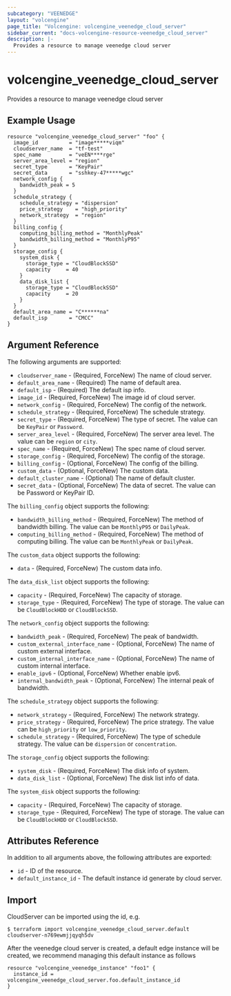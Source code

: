 ```yaml
---
subcategory: "VEENEDGE"
layout: "volcengine"
page_title: "Volcengine: volcengine_veenedge_cloud_server"
sidebar_current: "docs-volcengine-resource-veenedge_cloud_server"
description: |-
  Provides a resource to manage veenedge cloud server
---
```

# volcengine_veenedge_cloud_server
Provides a resource to manage veenedge cloud server
## Example Usage
```hcl
resource "volcengine_veenedge_cloud_server" "foo" {
  image_id          = "image*****viqm"
  cloudserver_name  = "tf-test"
  spec_name         = "veEN****rge"
  server_area_level = "region"
  secret_type       = "KeyPair"
  secret_data       = "sshkey-47*****wgc"
  network_config {
    bandwidth_peak = 5
  }
  schedule_strategy {
    schedule_strategy = "dispersion"
    price_strategy    = "high_priority"
    network_strategy  = "region"
  }
  billing_config {
    computing_billing_method = "MonthlyPeak"
    bandwidth_billing_method = "MonthlyP95"
  }
  storage_config {
    system_disk {
      storage_type = "CloudBlockSSD"
      capacity     = 40
    }
    data_disk_list {
      storage_type = "CloudBlockSSD"
      capacity     = 20
    }
  }
  default_area_name = "C******na"
  default_isp       = "CMCC"
}
```
## Argument Reference
The following arguments are supported:
* `cloudserver_name` - (Required, ForceNew) The name of cloud server.
* `default_area_name` - (Required) The name of default area.
* `default_isp` - (Required) The default isp info.
* `image_id` - (Required, ForceNew) The image id of cloud server.
* `network_config` - (Required, ForceNew) The config of the network.
* `schedule_strategy` - (Required, ForceNew) The schedule strategy.
* `secret_type` - (Required, ForceNew) The type of secret. The value can be `KeyPair` or `Password`.
* `server_area_level` - (Required, ForceNew) The server area level. The value can be `region` or `city`.
* `spec_name` - (Required, ForceNew) The spec name of cloud server.
* `storage_config` - (Required, ForceNew) The config of the storage.
* `billing_config` - (Optional, ForceNew) The config of the billing.
* `custom_data` - (Optional, ForceNew) The custom data.
* `default_cluster_name` - (Optional) The name of default cluster.
* `secret_data` - (Optional, ForceNew) The data of secret. The value can be Password or KeyPair ID.

The `billing_config` object supports the following:

* `bandwidth_billing_method` - (Required, ForceNew) The method of bandwidth billing. The value can be `MonthlyP95` or `DailyPeak`.
* `computing_billing_method` - (Required, ForceNew) The method of computing billing. The value can be `MonthlyPeak` or `DailyPeak`.

The `custom_data` object supports the following:

* `data` - (Required, ForceNew) The custom data info.

The `data_disk_list` object supports the following:

* `capacity` - (Required, ForceNew) The capacity of storage.
* `storage_type` - (Required, ForceNew) The type of storage. The value can be `CloudBlockHDD` or `CloudBlockSSD`.

The `network_config` object supports the following:

* `bandwidth_peak` - (Required, ForceNew) The peak of bandwidth.
* `custom_external_interface_name` - (Optional, ForceNew) The name of custom external interface.
* `custom_internal_interface_name` - (Optional, ForceNew) The name of custom internal interface.
* `enable_ipv6` - (Optional, ForceNew) Whether enable ipv6.
* `internal_bandwidth_peak` - (Optional, ForceNew) The internal peak of bandwidth.

The `schedule_strategy` object supports the following:

* `network_strategy` - (Required, ForceNew) The network strategy.
* `price_strategy` - (Required, ForceNew) The price strategy. The value can be `high_priority` or `low_priority`.
* `schedule_strategy` - (Required, ForceNew) The type of schedule strategy. The value can be `dispersion` or `concentration`.

The `storage_config` object supports the following:

* `system_disk` - (Required, ForceNew) The disk info of system.
* `data_disk_list` - (Optional, ForceNew) The disk list info of data.

The `system_disk` object supports the following:

* `capacity` - (Required, ForceNew) The capacity of storage.
* `storage_type` - (Required, ForceNew) The type of storage. The value can be `CloudBlockHDD` or `CloudBlockSSD`.

## Attributes Reference
In addition to all arguments above, the following attributes are exported:
* `id` - ID of the resource.
* `default_instance_id` - The default instance id generate by cloud server.


## Import
CloudServer can be imported using the id, e.g.
```
$ terraform import volcengine_veenedge_cloud_server.default cloudserver-n769ewmjjqyqh5dv
```

After the veenedge cloud server is created, a default edge instance will be created, we recommend managing this default instance as follows
```
resource "volcengine_veenedge_instance" "foo1" {
  instance_id = volcengine_veenedge_cloud_server.foo.default_instance_id
}
```

